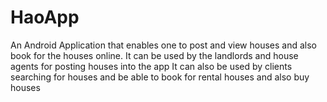 # HaoApp
An Android Application that enables one to post and view houses and also book for the houses online.
It can be used by the landlords and house agents for posting houses into the app
It can also be used by clients searching for houses and be able to book for rental houses and also buy houses

